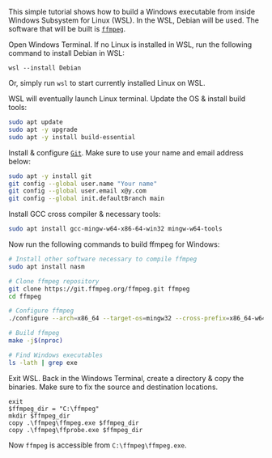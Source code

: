 This simple tutorial shows how to build a Windows executable from inside Windows Subsystem for Linux (WSL). In the WSL, Debian will be used.
The software that will be built is [`ffmpeg`](https://ffmpeg.org/).

Open Windows Terminal. If no Linux is installed in WSL, run the following command to install Debian in WSL:

```terminal
wsl --install Debian
```

Or, simply run `wsl` to start currently installed Linux on WSL.

WSL will eventually launch Linux terminal. Update the OS & install build tools:

```bash
sudo apt update
sudo apt -y upgrade
sudo apt -y install build-essential
```

Install & configure [`Git`](https://git-scm.com/). Make sure to use your name and email address below:

```bash
sudo apt -y install git
git config --global user.name "Your name"
git config --global user.email x@y.com
git config --global init.defaultBranch main
```

Install GCC cross compiler & necessary tools:

```bash
sudo apt install gcc-mingw-w64-x86-64-win32 mingw-w64-tools
```

Now run the following commands to build ffmpeg for Windows:

```bash
# Install other software necessary to compile ffmpeg
sudo apt install nasm

# Clone ffmpeg repository
git clone https://git.ffmpeg.org/ffmpeg.git ffmpeg
cd ffmpeg

# Configure ffmpeg
./configure --arch=x86_64 --target-os=mingw32 --cross-prefix=x86_64-w64-mingw32-

# Build ffmpeg
make -j$(nproc)

# Find Windows executables
ls -lath | grep exe
```

Exit WSL. Back in the Windows Terminal, create a directory & copy the binaries. Make sure to fix the source and destination locations.

```terminal
exit
$ffmpeg_dir = "C:\ffmpeg"
mkdir $ffmpeg_dir
copy .\ffmpeg\ffmpeg.exe $ffmpeg_dir
copy .\ffmpeg\ffprobe.exe $ffmpeg_dir
```

Now `ffmpeg` is accessible from `C:\ffmpeg\ffmpeg.exe`.
